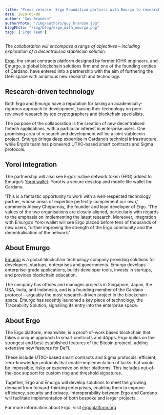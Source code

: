 ```yaml
---
title: "Press release: Ergo Foundation partners with Emurgo to research and develop new DeFi solutions"
date: 2020-06-09
author: "Guy Brandon"
authorPhoto: "/img/authors/guy_brandon.jpg"
blogPhoto: "/img/blog/ergo_with_emurgo.png"
tags: ['Ergo Team']
---
```


_The collaboration will encompass a range of objectives – including exploration of a decentralised stablecoin solution._

[Ergo](https://ergoplatform.org/en/), the smart contracts platform designed by former IOHK engineers, and [Emurgo](https://emurgo.io/en), a global blockchain solutions firm and one of the founding entities of Cardano, have entered into a partnership with the aim of furthering the DeFi space with ambitious new research and technology.

## Research-driven technology

Both Ergo and Emurgo have a reputation for taking an academically-rigorous approach to development, basing their technology on peer-reviewed research by top cryptographers and blockchain specialists. 

The purpose of the collaboration is the creation of new decentralised fintech applications, with a particular interest in enterprise users. One promising area of research and development will be a joint stablecoin project. Emurgo brings deep expertise in Cardano’s technical infrastructure, while Ergo’s team has pioneered UTXO-based smart contracts and Sigma protocols.

## Yoroi integration

The partnership will also see Ergo’s native network token (ERG) added to Emurgo’s [Yoroi wallet](https://yoroi-wallet.com/). Yoroi is a secure desktop and mobile lite wallet for Cardano.

‘This is a fantastic opportunity to work with a well-respected technology partner, whose areas of expertise perfectly complement our own,’ comments Alexey Chepurnoy, the founder and lead developer of Ergo. ‘The values of the two organisations are closely aligned, particularly with regards to the emphasis on implementing the latest research. Moreover, integration with Emurgo’s Yoroi wallet will see Ergo placed before tens of thousands of new users, further improving the strength of the Ergo community and the decentralisation of the network.’ 

## About Emurgo

[Emurgo](https://emurgo.io) is a global blockchain technology company providing solutions for developers, startups, enterprises and governments. Emurgo develops enterprise-grade applications, builds developer tools, invests in startups, and provides blockchain education.

The company has offices and manages projects in Singapore, Japan, the USA, India, and Indonesia, and is a founding member of the Cardano protocol – arguably the most research-driven project in the blockchain space. Emurgo has recently launched a key piece of technology, the Traceability Solution, signalling its entry into the enterprise space.

## About Ergo

The Ergo platform, meanwhile, is a proof-of-work based blockchain that takes a unique approach to smart contracts and dApps. Ergo builds on the strongest and best-established features of the Bitcoin protocol, adding extensive new features for DeFi.

These include UTXO-based smart contracts and Sigma protocols: efficient, zero-knowledge protocols that enable implementation of tasks that would be impossible, risky or expensive on other platforms. This includes out-of-the-box support for custom ring and threshold signatures. 

Together, Ergo and Emurgo will develop solutions to meet the growing demand from forward-thinking enterprises, enabling them to improve efficiency, security and privacy. Interoperability between Ergo and Cardano will facilitate implementation of both bespoke and larger projects.

For more information about Ergo, visit [ergoplatform.org](https://ergoplatform.org)
